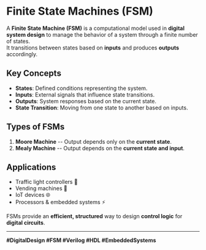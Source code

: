 # Finite State Machines (FSM)

A **Finite State Machine (FSM)** is a computational model used in
**digital system design** to manage the behavior of a system through a
finite number of states.\
It transitions between states based on **inputs** and produces
**outputs** accordingly.

## Key Concepts

-   **States**: Defined conditions representing the system.
-   **Inputs**: External signals that influence state transitions.
-   **Outputs**: System responses based on the current state.
-   **State Transition**: Moving from one state to another based on
    inputs.

## Types of FSMs

1.  **Moore Machine** -- Output depends only on the **current state**.
2.  **Mealy Machine** -- Output depends on the **current state and
    input**.

## Applications

-   Traffic light controllers 🚦
-   Vending machines 🥤
-   IoT devices 🌐
-   Processors & embedded systems ⚡

FSMs provide an **efficient, structured** way to design **control
logic** for **digital circuits**.

------------------------------------------------------------------------

**#DigitalDesign #FSM #Verilog #HDL #EmbeddedSystems**
